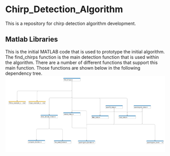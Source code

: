 # Chirp_Detection_Algorithm
This is a repository for chirp detection algorithm development.

## Matlab Libraries
This is the initial MATLAB code that is used to prototype the initial algorithm. The find_chirps function is the main detection function that is used within the algorithm. There are a number of different functions that support this main function. Those functions are shown below in the following dependency tree.
![Alt text](image.png)
